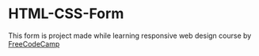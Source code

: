 # HTML-CSS-Form
This form is project made while learning responsive web design course by <a href="https://freecodecamp.org">FreeCodeCamp</a>
